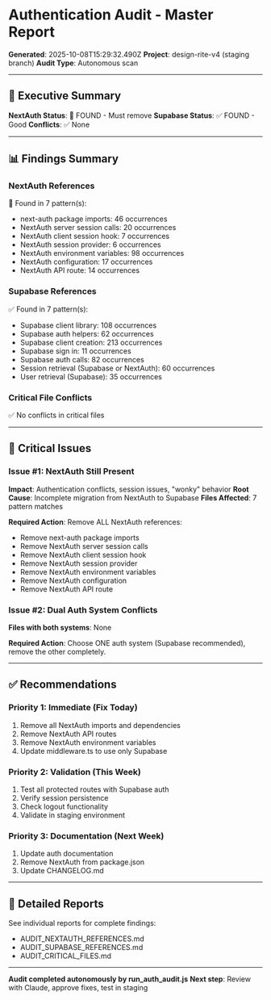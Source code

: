 # Authentication Audit - Master Report

**Generated**: 2025-10-08T15:29:32.490Z
**Project**: design-rite-v4 (staging branch)
**Audit Type**: Autonomous scan

---

## 🎯 Executive Summary

**NextAuth Status**: 🔴 FOUND - Must remove
**Supabase Status**: ✅ FOUND - Good
**Conflicts**: ✅ None

---

## 📊 Findings Summary

### NextAuth References
🔴 Found in 7 pattern(s):
- next-auth package imports: 46 occurrences
- NextAuth server session calls: 20 occurrences
- NextAuth client session hook: 7 occurrences
- NextAuth session provider: 6 occurrences
- NextAuth environment variables: 98 occurrences
- NextAuth configuration: 17 occurrences
- NextAuth API route: 14 occurrences

### Supabase References
✅ Found in 7 pattern(s):
- Supabase client library: 108 occurrences
- Supabase auth helpers: 62 occurrences
- Supabase client creation: 213 occurrences
- Supabase sign in: 11 occurrences
- Supabase auth calls: 82 occurrences
- Session retrieval (Supabase or NextAuth): 60 occurrences
- User retrieval (Supabase): 35 occurrences

### Critical File Conflicts
✅ No conflicts in critical files

---

## 🔴 Critical Issues

### Issue #1: NextAuth Still Present

**Impact**: Authentication conflicts, session issues, "wonky" behavior
**Root Cause**: Incomplete migration from NextAuth to Supabase
**Files Affected**: 7 pattern matches

**Required Action**: Remove ALL NextAuth references:
- Remove next-auth package imports
- Remove NextAuth server session calls
- Remove NextAuth client session hook
- Remove NextAuth session provider
- Remove NextAuth environment variables
- Remove NextAuth configuration
- Remove NextAuth API route

### Issue #2: Dual Auth System Conflicts

**Files with both systems**:
None

**Required Action**: Choose ONE auth system (Supabase recommended), remove the other completely.

---

## ✅ Recommendations

### Priority 1: Immediate (Fix Today)
1. Remove all NextAuth imports and dependencies
2. Remove NextAuth API routes
3. Remove NextAuth environment variables
4. Update middleware.ts to use only Supabase

### Priority 2: Validation (This Week)
1. Test all protected routes with Supabase auth
2. Verify session persistence
3. Check logout functionality
4. Validate in staging environment

### Priority 3: Documentation (Next Week)
1. Update auth documentation
2. Remove NextAuth from package.json
3. Update CHANGELOG.md

---

## 📁 Detailed Reports

See individual reports for complete findings:
- AUDIT_NEXTAUTH_REFERENCES.md
- AUDIT_SUPABASE_REFERENCES.md
- AUDIT_CRITICAL_FILES.md

---

**Audit completed autonomously by run_auth_audit.js**
**Next step**: Review with Claude, approve fixes, test in staging
